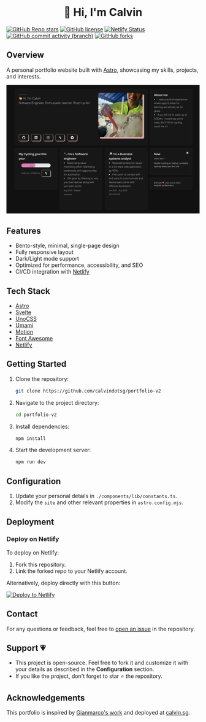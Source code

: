 <!-- PROJECT LOGO -->
<br />
<p align="center">
  <h1 align="center">👋 Hi, I'm Calvin</h1>
</p>
<!-- PROJECT LOGO -->

[![GitHub Repo stars](https://img.shields.io/github/stars/calvindotsg/portfolio-v2)](https://github.com/calvindotsg/portfolio-v2/stargazers)
[![GitHub license](https://img.shields.io/github/license/calvindotsg/portfolio-v2)](./LICENSE)
[![Netlify Status](https://api.netlify.com/api/v1/badges/1e7b40f5-97bf-4baa-8648-dd03494f3e53/deploy-status)](https://app.netlify.com/sites/calvindotsg/deploys)
[![GitHub commit activity (branch)](https://img.shields.io/github/commit-activity/w/calvindotsg/portfolio-v2/main)](https://github.com/calvindotsg/portfolio-v2/commits/main/)
[![GitHub forks](https://img.shields.io/github/forks/calvindotsg/portfolio-v2)](https://github.com/calvindotsg/portfolio-v2/forks)

## Overview

A personal portfolio website built with [Astro](https://astro.build), showcasing my skills, projects, and interests.

![Portfolio Preview](public/preview.jpg)

## Features

- Bento-style, minimal, single-page design
- Fully responsive layout
- Dark/Light mode support
- Optimized for performance, accessibility, and SEO
- CI/CD integration with [Netlify](https://www.netlify.com/)

## Tech Stack

- [Astro](https://astro.build)
- [Svelte](https://svelte.dev/)
- [UnoCSS](https://unocss.dev/)
- [Umami](https://umami.is/)
- [Motion](https://motion.dev/)
- [Font Awesome](https://fontawesome.com/)
- [Netlify](https://www.netlify.com/)

## Getting Started

1. Clone the repository:
   ```bash
   git clone https://github.com/calvindotsg/portfolio-v2
   ```

2. Navigate to the project directory:
   ```bash
   cd portfolio-v2
   ```

3. Install dependencies:
   ```bash
   npm install
   ```

4. Start the development server:
   ```bash
   npm run dev
   ```

## Configuration

1. Update your personal details in `./components/lib/constants.ts`.
2. Modify the `site` and other relevant properties in `astro.config.mjs`.

## Deployment

### Deploy on Netlify

To deploy on Netlify:

1. Fork this repository.
2. Link the forked repo to your Netlify account.

Alternatively, deploy directly with this button:

[![Deploy to Netlify](https://www.netlify.com/img/deploy/button.svg)](https://app.netlify.com/start/deploy?repository=https://github.com/calvindotsg/portfolio-v2)

## Contact

For any questions or feedback, feel free to [open an issue](https://github.com/calvindotsg/portfolio-v2/issues) in the repository.

## Support 💗

- This project is open-source. Feel free to fork it and customize it with your details as described in the **Configuration** section.
- If you like the project, don't forget to star ⭐ the repository.

## Acknowledgements

This portfolio is inspired by [Gianmarco's work](https://github.com/Ladvace) and deployed at [calvin.sg](https://calvin.sg).